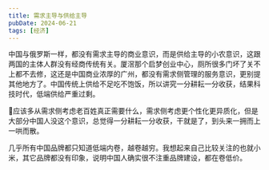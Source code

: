 ```yaml
---
title: 需求主导与供给主导
pubDate: 2024-06-21
tags: [经济]
---
```


中国与俄罗斯一样，都没有需求主导的商业意识，而是供给主导的小农意识，这跟两国的主体人群没有经商传统有关。厦滘那个启梦创业中心，厕所很多门坏了关不上都不去修，这还是中国商业浓厚的广州，都没有需求侧管理的服务意识，更别提其他地方了。中国传统上供给不足吃不饱饭，所以讲究一分耕耘一分收获，结果科技时代，低端供给严重过剩。

🤔应该多从需求侧考虑老百姓真正需要什么，需求侧考虑更个性化更异质化，但是大部分中国人没这个意识，总觉得一分耕耘一分收获，干就是了，到头来一拥而上一哄而散。

几乎所有中国品牌都只知道低端内卷，越卷越穷。我想起来自己比较关注的也就小米，其它品牌都没有印象，说明中国人确实很不注重品牌建设，都在卷低价。
